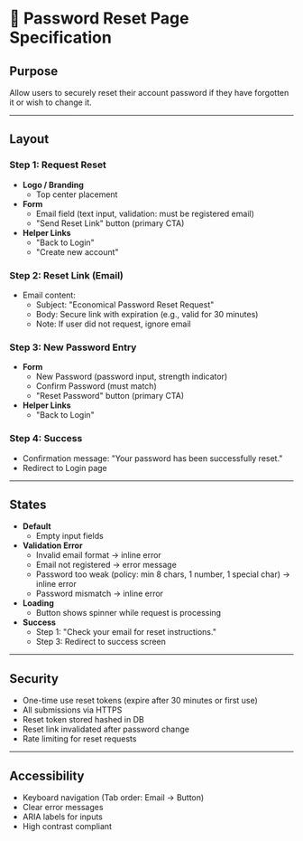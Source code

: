 # 🔑 Password Reset Page Specification

## Purpose
Allow users to securely reset their account password if they have forgotten it or wish to change it.

---

## Layout

### Step 1: Request Reset
- **Logo / Branding**
  - Top center placement
- **Form**
  - Email field (text input, validation: must be registered email)
  - "Send Reset Link" button (primary CTA)
- **Helper Links**
  - "Back to Login"
  - "Create new account"

### Step 2: Reset Link (Email)
- Email content:
  - Subject: "Economical Password Reset Request"
  - Body: Secure link with expiration (e.g., valid for 30 minutes)
  - Note: If user did not request, ignore email

### Step 3: New Password Entry
- **Form**
  - New Password (password input, strength indicator)
  - Confirm Password (must match)
  - "Reset Password" button (primary CTA)
- **Helper Links**
  - "Back to Login"

### Step 4: Success
- Confirmation message: "Your password has been successfully reset."
- Redirect to Login page

---

## States
- **Default**
  - Empty input fields
- **Validation Error**
  - Invalid email format → inline error
  - Email not registered → error message
  - Password too weak (policy: min 8 chars, 1 number, 1 special char) → inline error
  - Password mismatch → inline error
- **Loading**
  - Button shows spinner while request is processing
- **Success**
  - Step 1: "Check your email for reset instructions."
  - Step 3: Redirect to success screen

---

## Security
- One-time use reset tokens (expire after 30 minutes or first use)
- All submissions via HTTPS
- Reset token stored hashed in DB
- Reset link invalidated after password change
- Rate limiting for reset requests

---

## Accessibility
- Keyboard navigation (Tab order: Email → Button)
- Clear error messages
- ARIA labels for inputs
- High contrast compliant
